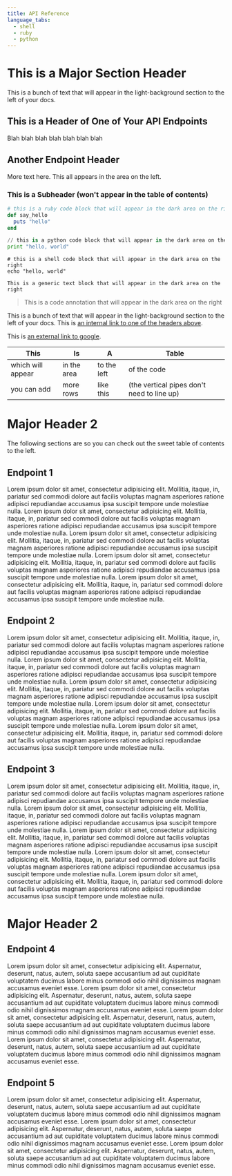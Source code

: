 ```yaml
---
title: API Reference
language_tabs:
  - shell
  - ruby
  - python
---
```


# This is a Major Section Header

This is a bunch of text that will appear in the light-background section to the left of your docs.

## This is a Header of One of Your API Endpoints

Blah blah blah blah blah blah blah

## Another Endpoint Header

More text here. This all appears in the area on the left.

### This is a Subheader (won't appear in the table of contents)

```ruby
# this is a ruby code block that will appear in the dark area on the right
def say_hello
  puts "hello"
end
```

```python
// this is a python code block that will appear in the dark area on the right
print "hello, world"
```

```shell
# this is a shell code block that will appear in the dark area on the right
echo "hello, world"
```

```
This is a generic text block that will appear in the dark area on the right
```

> This is a code annotation that will appear in the dark area on the right

This is a bunch of text that will appear in the light-background section to the left of your docs. This is [an internal link to one of the headers above](#another-endpoint-header).

This is [an external link to google](http://google.com).

This | Is  | A   | Table
---- | --- | --- | -----
which will appear | in the area | to the left | of the code
you can add | more rows | like this | (the vertical pipes don't need to line up)

# Major Header 2

The following sections are so you can check out the sweet table of contents to the left.

## Endpoint 1

Lorem ipsum dolor sit amet, consectetur adipisicing elit. Mollitia, itaque, in, pariatur sed commodi dolore aut facilis voluptas magnam asperiores ratione adipisci repudiandae accusamus ipsa suscipit tempore unde molestiae nulla.
Lorem ipsum dolor sit amet, consectetur adipisicing elit. Mollitia, itaque, in, pariatur sed commodi dolore aut facilis voluptas magnam asperiores ratione adipisci repudiandae accusamus ipsa suscipit tempore unde molestiae nulla.
Lorem ipsum dolor sit amet, consectetur adipisicing elit. Mollitia, itaque, in, pariatur sed commodi dolore aut facilis voluptas magnam asperiores ratione adipisci repudiandae accusamus ipsa suscipit tempore unde molestiae nulla.
Lorem ipsum dolor sit amet, consectetur adipisicing elit. Mollitia, itaque, in, pariatur sed commodi dolore aut facilis voluptas magnam asperiores ratione adipisci repudiandae accusamus ipsa suscipit tempore unde molestiae nulla.
Lorem ipsum dolor sit amet, consectetur adipisicing elit. Mollitia, itaque, in, pariatur sed commodi dolore aut facilis voluptas magnam asperiores ratione adipisci repudiandae accusamus ipsa suscipit tempore unde molestiae nulla.

## Endpoint 2

Lorem ipsum dolor sit amet, consectetur adipisicing elit. Mollitia, itaque, in, pariatur sed commodi dolore aut facilis voluptas magnam asperiores ratione adipisci repudiandae accusamus ipsa suscipit tempore unde molestiae nulla.
Lorem ipsum dolor sit amet, consectetur adipisicing elit. Mollitia, itaque, in, pariatur sed commodi dolore aut facilis voluptas magnam asperiores ratione adipisci repudiandae accusamus ipsa suscipit tempore unde molestiae nulla.
Lorem ipsum dolor sit amet, consectetur adipisicing elit. Mollitia, itaque, in, pariatur sed commodi dolore aut facilis voluptas magnam asperiores ratione adipisci repudiandae accusamus ipsa suscipit tempore unde molestiae nulla.
Lorem ipsum dolor sit amet, consectetur adipisicing elit. Mollitia, itaque, in, pariatur sed commodi dolore aut facilis voluptas magnam asperiores ratione adipisci repudiandae accusamus ipsa suscipit tempore unde molestiae nulla.
Lorem ipsum dolor sit amet, consectetur adipisicing elit. Mollitia, itaque, in, pariatur sed commodi dolore aut facilis voluptas magnam asperiores ratione adipisci repudiandae accusamus ipsa suscipit tempore unde molestiae nulla.

## Endpoint 3

Lorem ipsum dolor sit amet, consectetur adipisicing elit. Mollitia, itaque, in, pariatur sed commodi dolore aut facilis voluptas magnam asperiores ratione adipisci repudiandae accusamus ipsa suscipit tempore unde molestiae nulla.
Lorem ipsum dolor sit amet, consectetur adipisicing elit. Mollitia, itaque, in, pariatur sed commodi dolore aut facilis voluptas magnam asperiores ratione adipisci repudiandae accusamus ipsa suscipit tempore unde molestiae nulla.
Lorem ipsum dolor sit amet, consectetur adipisicing elit. Mollitia, itaque, in, pariatur sed commodi dolore aut facilis voluptas magnam asperiores ratione adipisci repudiandae accusamus ipsa suscipit tempore unde molestiae nulla.
Lorem ipsum dolor sit amet, consectetur adipisicing elit. Mollitia, itaque, in, pariatur sed commodi dolore aut facilis voluptas magnam asperiores ratione adipisci repudiandae accusamus ipsa suscipit tempore unde molestiae nulla.
Lorem ipsum dolor sit amet, consectetur adipisicing elit. Mollitia, itaque, in, pariatur sed commodi dolore aut facilis voluptas magnam asperiores ratione adipisci repudiandae accusamus ipsa suscipit tempore unde molestiae nulla.

# Major Header 2

## Endpoint 4

Lorem ipsum dolor sit amet, consectetur adipisicing elit. Aspernatur, deserunt, natus, autem, soluta saepe accusantium ad aut cupiditate voluptatem ducimus labore minus commodi odio nihil dignissimos magnam accusamus eveniet esse.
Lorem ipsum dolor sit amet, consectetur adipisicing elit. Aspernatur, deserunt, natus, autem, soluta saepe accusantium ad aut cupiditate voluptatem ducimus labore minus commodi odio nihil dignissimos magnam accusamus eveniet esse.
Lorem ipsum dolor sit amet, consectetur adipisicing elit. Aspernatur, deserunt, natus, autem, soluta saepe accusantium ad aut cupiditate voluptatem ducimus labore minus commodi odio nihil dignissimos magnam accusamus eveniet esse.
Lorem ipsum dolor sit amet, consectetur adipisicing elit. Aspernatur, deserunt, natus, autem, soluta saepe accusantium ad aut cupiditate voluptatem ducimus labore minus commodi odio nihil dignissimos magnam accusamus eveniet esse.

## Endpoint 5


Lorem ipsum dolor sit amet, consectetur adipisicing elit. Aspernatur, deserunt, natus, autem, soluta saepe accusantium ad aut cupiditate voluptatem ducimus labore minus commodi odio nihil dignissimos magnam accusamus eveniet esse.
Lorem ipsum dolor sit amet, consectetur adipisicing elit. Aspernatur, deserunt, natus, autem, soluta saepe accusantium ad aut cupiditate voluptatem ducimus labore minus commodi odio nihil dignissimos magnam accusamus eveniet esse.
Lorem ipsum dolor sit amet, consectetur adipisicing elit. Aspernatur, deserunt, natus, autem, soluta saepe accusantium ad aut cupiditate voluptatem ducimus labore minus commodi odio nihil dignissimos magnam accusamus eveniet esse.
